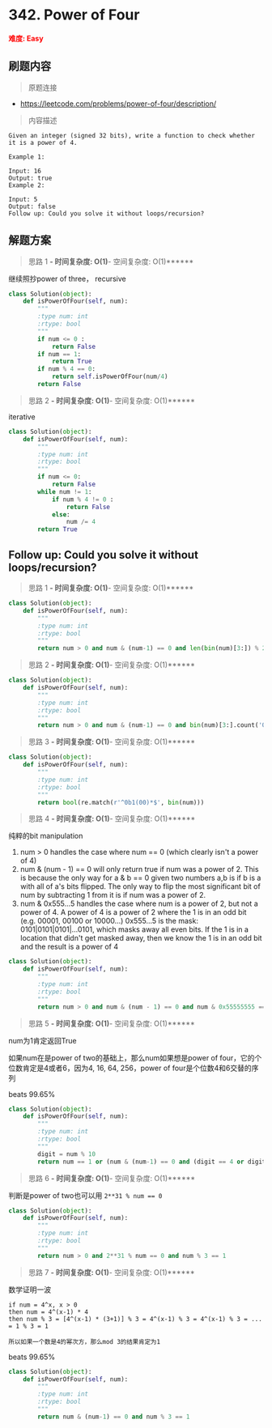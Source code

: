 # 342. Power of Four

**<font color=red>难度: Easy</font>**

## 刷题内容

> 原题连接

* https://leetcode.com/problems/power-of-four/description/

> 内容描述

```
Given an integer (signed 32 bits), write a function to check whether it is a power of 4.

Example 1:

Input: 16
Output: true
Example 2:

Input: 5
Output: false
Follow up: Could you solve it without loops/recursion?
```

## 解题方案

> 思路 1
******- 时间复杂度: O(1)******- 空间复杂度: O(1)******

继续照抄power of three， recursive

```python
class Solution(object):
    def isPowerOfFour(self, num):
        """
        :type num: int
        :rtype: bool
        """
        if num <= 0 :
        	return False
        if num == 1:
        	return True
        if num % 4 == 0:
        	return self.isPowerOfFour(num/4)
        return False
```


> 思路 2
******- 时间复杂度: O(1)******- 空间复杂度: O(1)******

iterative

```python
class Solution(object):
    def isPowerOfFour(self, num):
        """
        :type num: int
        :rtype: bool
        """
        if num <= 0:
            return False
        while num != 1:
            if num % 4 != 0 :
                return False
            else:
                num /= 4
        return True
```



## Follow up: Could you solve it without loops/recursion?

> 思路 1
******- 时间复杂度: O(1)******- 空间复杂度: O(1)******


```python
class Solution(object):
    def isPowerOfFour(self, num):
        """
        :type num: int
        :rtype: bool
        """
        return num > 0 and num & (num-1) == 0 and len(bin(num)[3:]) % 2 == 0
```

> 思路 2
******- 时间复杂度: O(1)******- 空间复杂度: O(1)******



```python
class Solution(object):
    def isPowerOfFour(self, num):
        """
        :type num: int
        :rtype: bool
        """
        return num > 0 and num & (num-1) == 0 and bin(num)[3:].count('0') & 1 == 0
```

> 思路 3
******- 时间复杂度: O(1)******- 空间复杂度: O(1)******



```python
class Solution(object):
    def isPowerOfFour(self, num):
        """
        :type num: int
        :rtype: bool
        """
        return bool(re.match(r'^0b1(00)*$', bin(num)))
```

> 思路 4
******- 时间复杂度: O(1)******- 空间复杂度: O(1)******

纯粹的bit manipulation

1. num > 0 handles the case where num == 0 (which clearly isn't a power of 4)
2. num & (num - 1) == 0 will only return true if num was a power of 2. This is because the only way for a & b == 0 given two numbers a,b is if b is a with all of a's bits flipped. The only way to flip the most significant bit of num by subtracting 1 from it is if num was a power of 2.
3. num & 0x555...5 handles the case where num is a power of 2, but not a power of 4. A power of 4 is a power of 2 where the 1 is in an odd bit (e.g. 00001, 00100 or 10000...)
0x555...5 is the mask: 0101|0101|0101|...0101, which masks away all even bits. If the 1 is in a location that didn't get masked away, then we know the 1 is in an odd bit and the result is a power of 4


```python
class Solution(object):
    def isPowerOfFour(self, num):
        """
        :type num: int
        :rtype: bool
        """
        return num > 0 and num & (num - 1) == 0 and num & 0x55555555 == num
```

> 思路 5
******- 时间复杂度: O(1)******- 空间复杂度: O(1)******

num为1肯定返回True

如果num在是power of two的基础上，那么num如果想是power of four，它的个位数肯定是4或者6，因为4, 16, 64, 256，power of four是个位数4和6交替的序列

beats 99.65%

```python
class Solution(object):
    def isPowerOfFour(self, num):
        """
        :type num: int
        :rtype: bool
        """
        digit = num % 10
        return num == 1 or (num & (num-1) == 0 and (digit == 4 or digit == 6))
```


> 思路 6
******- 时间复杂度: O(1)******- 空间复杂度: O(1)******

判断是power of two也可以用 ```2**31 % num == 0```

```python
class Solution(object):
    def isPowerOfFour(self, num):
        """
        :type num: int
        :rtype: bool
        """
        return num > 0 and 2**31 % num == 0 and num % 3 == 1
```




> 思路 7
******- 时间复杂度: O(1)******- 空间复杂度: O(1)******


数学证明一波
```
if num = 4^x, x > 0
then num = 4^(x-1) * 4
then num % 3 = [4^(x-1) * (3+1)] % 3 = 4^(x-1) % 3 = 4^(x-1) % 3 = ... = 1 % 3 = 1

所以如果一个数是4的幂次方，那么mod 3的结果肯定为1
```
beats 99.65%

```python
class Solution(object):
    def isPowerOfFour(self, num):
        """
        :type num: int
        :rtype: bool
        """
        return num & (num-1) == 0 and num % 3 == 1
```








